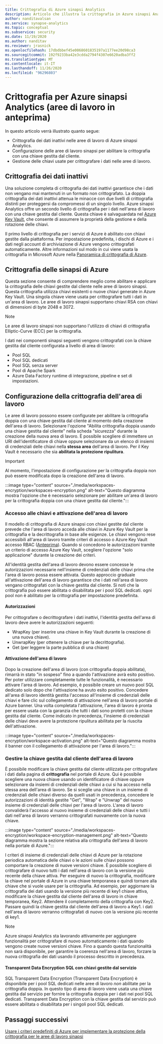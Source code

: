 ```yaml
---
title: Crittografia di Azure sinapsi Analytics
description: Articolo che illustra la crittografia in Azure sinapsi Analytics
author: nanditavalsan
ms.service: synapse-analytics
ms.topic: conceptual
ms.subservice: security
ms.date: 11/19/2020
ms.author: nanditav
ms.reviewer: jrasnick
ms.openlocfilehash: 17dbdbbef45e0068601835197a1177ee20d98ca3
ms.sourcegitcommit: 192f9233ba42e3cdda2794f4307e6620adba3ff2
ms.translationtype: MT
ms.contentlocale: it-IT
ms.lasthandoff: 11/26/2020
ms.locfileid: "96296803"
---
```

# <a name="encryption-for-azure-synapse-analytics-workspaces-preview"></a>Crittografia per Azure sinapsi Analytics (aree di lavoro in anteprima)

In questo articolo verrà illustrato quanto segue:
* Crittografia dei dati inattivi nelle aree di lavoro di Azure sinapsi Analytics.
* Configurazione delle aree di lavoro sinapsi per abilitare la crittografia con una chiave gestita dal cliente.
* Gestione delle chiavi usate per crittografare i dati nelle aree di lavoro.

## <a name="encryption-of-data-at-rest"></a>Crittografia dei dati inattivi

Una soluzione completa di crittografia dei dati inattivi garantisce che i dati non vengano mai mantenuti in un formato non crittografato. La doppia crittografia dei dati inattivi attenua le minacce con due livelli di crittografia distinti per proteggersi da compromessi di un singolo livello. Azure sinapsi Analytics offre un secondo livello di crittografia per i dati nell'area di lavoro con una chiave gestita dal cliente. Questa chiave è salvaguardata nel [Azure Key Vault](../../key-vault/general/overview.md), che consente di assumere la proprietà della gestione e della rotazione delle chiavi.

Il primo livello di crittografia per i servizi di Azure è abilitato con chiavi gestite dalla piattaforma. Per impostazione predefinita, i dischi di Azure e i dati negli account di archiviazione di Azure vengono crittografati automaticamente. Altre informazioni sul modo in cui viene usata la crittografia in Microsoft Azure nella [Panoramica di crittografia di Azure](../../security/fundamentals/encryption-overview.md).

## <a name="azure-synapse-encryption"></a>Crittografia delle sinapsi di Azure

Questa sezione consente di comprendere meglio come abilitare e applicare la crittografia delle chiavi gestite dal cliente nelle aree di lavoro sinapsi. Questa crittografia utilizza chiavi esistenti o nuove chiavi generate in Azure Key Vault. Una singola chiave viene usata per crittografare tutti i dati in un'area di lavoro. Le aree di lavoro sinapsi supportano chiavi RSA con chiavi di dimensioni di byte 2048 e 3072.

> [!NOTE]
> Le aree di lavoro sinapsi non supportano l'utilizzo di chiavi di crittografia Elliptic-Curve (ECC) per la crittografia.

I dati nei componenti sinapsi seguenti vengono crittografati con la chiave gestita dal cliente configurata a livello di area di lavoro:
* Pool SQL
 * Pool SQL dedicati
 * Pool SQL senza server
* Pool di Apache Spark
* Azure Data Factory runtime di integrazione, pipeline e set di impostazioni.

## <a name="workspace-encryption-configuration"></a>Configurazione della crittografia dell'area di lavoro

Le aree di lavoro possono essere configurate per abilitare la crittografia doppia con una chiave gestita dal cliente al momento della creazione dell'area di lavoro. Selezionare l'opzione "Abilita crittografia doppia usando una chiave gestita dal cliente" nella scheda "sicurezza" durante la creazione della nuova area di lavoro. È possibile scegliere di immettere un URI dell'identificatore di chiave oppure selezionare da un elenco di insiemi di credenziali delle chiavi nella **stessa area** dell'area di lavoro. Per il Key Vault è necessario che sia **abilitata la protezione ripulitura**.

> [!IMPORTANT]
> Al momento, l'impostazione di configurazione per la crittografia doppia non può essere modificata dopo la creazione dell'area di lavoro.

:::image type="content" source="./media/workspaces-encryption/workspaces-encryption.png" alt-text="Questo diagramma mostra l'opzione che è necessario selezionare per abilitare un'area di lavoro per la crittografia doppia con una chiave gestita dal cliente.":::

### <a name="key-access-and-workspace-activation"></a>Accesso alle chiavi e attivazione dell'area di lavoro

Il modello di crittografia di Azure sinapsi con chiavi gestite dal cliente prevede che l'area di lavoro acceda alle chiavi in Azure Key Vault per la crittografia e la decrittografia in base alle esigenze. Le chiavi vengono rese accessibili all'area di lavoro tramite criteri di accesso o Azure Key Vault accesso RBAC ([Anteprima](../../key-vault/general/rbac-guide.md)). Quando si concedono le autorizzazioni tramite un criterio di accesso Azure Key Vault, scegliere l'opzione "solo applicazione" durante la creazione dei criteri.

 All'identità gestita dell'area di lavoro devono essere concesse le autorizzazioni necessarie nell'insieme di credenziali delle chiavi prima che l'area di lavoro possa essere attivata. Questo approccio graduale all'attivazione dell'area di lavoro garantisce che i dati nell'area di lavoro vengano crittografati con la chiave gestita dal cliente. Si noti che la crittografia può essere abilitata o disabilitata per i pool SQL dedicati. ogni pool non è abilitato per la crittografia per impostazione predefinita.

#### <a name="permissions"></a>Autorizzazioni

Per crittografare o decrittografare i dati inattivi, l'identità gestita dell'area di lavoro deve avere le autorizzazioni seguenti:
* WrapKey (per inserire una chiave in Key Vault durante la creazione di una nuova chiave).
* UnwrapKey (per ottenere la chiave per la decrittografia).
* Get (per leggere la parte pubblica di una chiave)

#### <a name="workspace-activation"></a>Attivazione dell'area di lavoro

Dopo la creazione dell'area di lavoro (con crittografia doppia abilitata), rimarrà in stato "in sospeso" fino a quando l'attivazione avrà esito positivo. Per poter utilizzare completamente tutte le funzionalità, è necessario attivare l'area di lavoro. Ad esempio, è possibile creare un nuovo pool SQL dedicato solo dopo che l'attivazione ha avuto esito positivo. Concedere all'area di lavoro identità gestita l'accesso all'insieme di credenziali delle chiavi e fare clic sul collegamento di attivazione nell'area di lavoro portale di Azure banner. Una volta completata l'attivazione, l'area di lavoro è pronta per essere usata con la garanzia che tutti i dati sono protetti con la chiave gestita dal cliente. Come indicato in precedenza, l'insieme di credenziali delle chiavi deve avere la protezione ripulitura abilitata per la riuscita dell'attivazione.

:::image type="content" source="./media/workspaces-encryption/workspace-activation.png" alt-text="Questo diagramma mostra il banner con il collegamento di attivazione per l'area di lavoro.":::


### <a name="manage-the-workspace-customer-managed-key"></a>Gestire la chiave gestita dal cliente dell'area di lavoro 

È possibile modificare la chiave gestita dal cliente utilizzata per crittografare i dati dalla pagina di **crittografia** nel portale di Azure. Qui è possibile scegliere una nuova chiave usando un identificatore di chiave oppure selezionare da insiemi di credenziali delle chiavi a cui si ha accesso nella stessa area dell'area di lavoro. Se si sceglie una chiave in un insieme di credenziali delle chiavi diverso da quelli usati in precedenza, concedere le autorizzazioni di identità gestite "Get", "Wrap" e "Unwrap" del nuovo insieme di credenziali delle chiavi per l'area di lavoro. L'area di lavoro convaliderà l'accesso al nuovo insieme di credenziali delle chiavi e tutti i dati nell'area di lavoro verranno crittografati nuovamente con la nuova chiave.

:::image type="content" source="./media/workspaces-encryption/workspace-encryption-management.png" alt-text="Questo diagramma mostra la sezione relativa alla crittografia dell'area di lavoro nella portale di Azure.":::

I criteri di insieme di credenziali delle chiavi di Azure per la rotazione periodica automatica delle chiavi o le azioni sulle chiavi possono comportare la creazione di nuove versioni chiave. È possibile scegliere di crittografare di nuovo tutti i dati nell'area di lavoro con la versione più recente della chiave attiva. Per eseguire di nuovo la crittografia, modificare la chiave nel portale di Azure in una chiave temporanea e quindi tornare alla chiave che si vuole usare per la crittografia. Ad esempio, per aggiornare la crittografia dei dati usando la versione più recente di key1 chiave attiva, modificare la chiave gestita dal cliente dell'area di lavoro in chiave temporanea, Key2. Attendere il completamento della crittografia con Key2. Passare quindi la chiave gestita dal cliente dell'area di lavoro a Key1. i dati nell'area di lavoro verranno crittografati di nuovo con la versione più recente di key1.

> [!NOTE]
> Azure sinapsi Analytics sta lavorando attivamente per aggiungere funzionalità per crittografare di nuovo automaticamente i dati quando vengono create nuove versioni chiave. Fino a quando questa funzionalità non sarà disponibile, per garantire la coerenza nell'area di lavoro, forzare la nuova crittografia dei dati usando il processo descritto in precedenza.

#### <a name="sql-transparent-data-encryption-with-service-managed-keys"></a>Transparent Data Encryption SQL con chiavi gestite dal servizio

SQL Transparent Data Encryption (Transparent Data Encryption) è disponibile per i pool SQL dedicati nelle aree di lavoro *non* abilitate per la crittografia doppia. In questo tipo di area di lavoro viene usata una chiave gestita dal servizio per fornire la crittografia doppia per i dati nei pool SQL dedicati. Transparent Data Encryption con la chiave gestita dal servizio può essere abilitata o disabilitata per i singoli pool SQL dedicati.

## <a name="next-steps"></a>Passaggi successivi

[Usare i criteri predefiniti di Azure per implementare la protezione della crittografia per le aree di lavoro sinapsi](../policy-reference.md)

